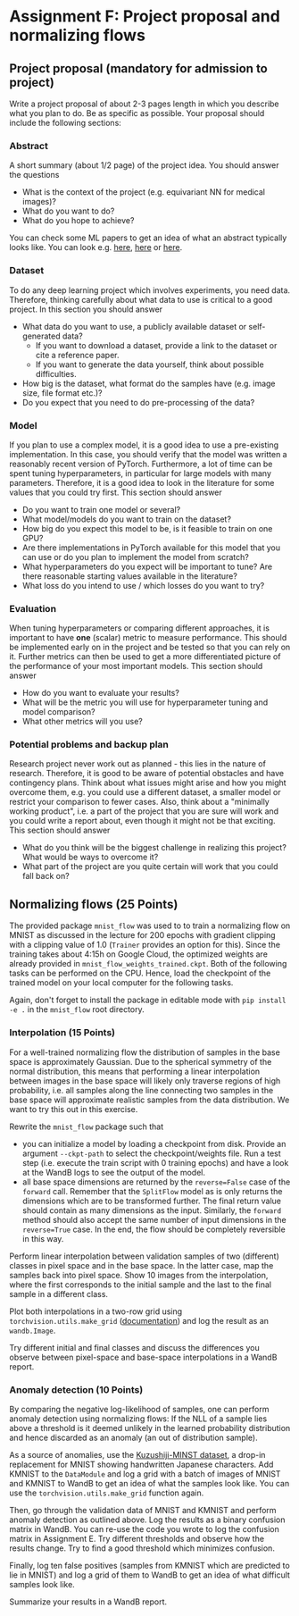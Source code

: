 # Assignment F: Project proposal and normalizing flows

## Project proposal (mandatory for admission to project)

Write a project proposal of about 2-3 pages length in which you describe what you plan to do. Be as specific as possible. Your proposal should include the following sections:

### Abstract
A short summary (about 1/2 page) of the project idea. You should answer the questions
- What is the context of the project (e.g. equivariant NN for medical images)?
- What do you want to do?
- What do you hope to achieve?

You can check some ML papers to get an idea of what an abstract typically looks like. You can look e.g. [here](http://arxiv.org/abs/1412.6572), [here](https://arxiv.org/abs/1801.10130) or [here](http://arxiv.org/abs/2307.07313).

### Dataset
To do any deep learning project which involves experiments, you need data. Therefore, thinking carefully about what data to use is critical to a good project. In this section you should answer
- What data do you want to use, a publicly available dataset or self-generated data?
  - If you want to download a dataset, provide a link to the dataset or cite a reference paper.
  - If you want to generate the data yourself, think about possible difficulties.
- How big is the dataset, what format do the samples have (e.g. image size, file format etc.)?
- Do you expect that you need to do pre-processing of the data?

### Model
If you plan to use a complex model, it is a good idea to use a pre-existing implementation. In this case, you should verify that the model was written a reasonably recent version of PyTorch. Furthermore, a lot of time can be spent tuning hyperparameters, in particular for large models with many parameters. Therefore, it is a good idea to look in the literature for some values that you could try first.
This section should answer
- Do you want to train one model or several?
- What model/models do you want to train on the dataset?
- How big do you expect this model to be, is it feasible to train on one GPU?
- Are there implementations in PyTorch available for this model that you can use or do you plan to implement the model from scratch?
- What hyperparameters do you expect will be important to tune? Are there reasonable starting values available in the literature?
- What loss do you intend to use / which losses do you want to try?

### Evaluation
When tuning hyperparameters or comparing different approaches, it is important to have **one** (scalar) metric to measure performance. This should be implemented early on in the project and be tested so that you can rely on it. Further metrics can then be used to get a more differentiated picture of the performance of your most important models. This section should answer
- How do you want to evaluate your results?
- What will be the metric you will use for hyperparameter tuning and model comparison?
- What other metrics will you use?

### Potential problems and backup plan
Research project never work out as planned - this lies in the nature of research. Therefore, it is good to be aware of potential obstacles and have contingency plans. Think about what issues might arise and how you might overcome them, e.g. you could use a different dataset, a smaller model or restrict your comparison to fewer cases. Also, think about a "minimally working product", i.e. a part of the project that you are sure will work and you could write a report about, even though it might not be that exciting. This section should answer
- What do you think will be the biggest challenge in realizing this project? What would be ways to overcome it?
- What part of the project are you quite certain will work that you could fall back on?

## Normalizing flows (25 Points)

The provided package `mnist_flow` was used to to train a normalizing flow on MNIST as discussed in
the lecture for 200 epochs with gradient clipping with a clipping value of 1.0 (`Trainer` provides
an option for this). Since the training takes about 4:15h on Google Cloud, the optimized weights are
already provided in `mnist_flow_weights_trained.ckpt`. Both of the following tasks can be performed
on the CPU. Hence, load the checkpoint of the trained model on your local computer for the following
tasks.

Again, don't forget to install the package in editable mode with `pip install -e .` in the
`mnist_flow` root directory.

### Interpolation (15 Points)

For a well-trained normalizing flow the distribution of samples in the base space is approximately
Gaussian. Due to the spherical symmetry of the normal distribution, this means that performing
a linear interpolation between images in the base space will likely only traverse regions of high
probability, i.e. all samples along the line connecting two samples in the base space will approximate realistic samples from the data distribution. We want to try this out in this exercise.

Rewrite the `mnist_flow` package such that
- you can initialize a model by loading a checkpoint from disk. Provide an argument `--ckpt-path` to
  select the checkpoint/weights file. Run a test step (i.e. execute the train script with 0 training
  epochs) and have a look at the WandB logs to see the
  output of the model.
- all base space dimensions are returned by the `reverse=False` case of the `forward` call. Remember that the `SplitFlow` model as is only returns the dimensions which are to be transformed further. The final return value should contain as many dimensions as the input. Similarly, the `forward` method should also accept the same number of input dimensions in the `reverse=True` case. In the end, the flow should be completely reversible in this way.

Perform linear interpolation between validation samples of two (different) classes in pixel space and in the base space. In the latter case, map the samples back into pixel space. Show 10 images from the interpolation, where the first corresponds to the initial sample and the last to the final sample in a different class.

Plot both interpolations in a two-row grid using `torchvision.utils.make_grid` ([documentation](https://pytorch.org/vision/0.14/generated/torchvision.utils.make_grid.html)) and log the result as an `wandb.Image`.

Try different initial and final classes and discuss the differences you observe between pixel-space and base-space interpolations in a WandB report.


### Anomaly detection (10 Points)

By comparing the negative log-likelihood of samples, one can perform anomaly detection using normalizing flows: If the NLL of a sample lies above a threshold is it deemed unlikely in the learned probability distribution and hence discarded as an anomaly (an out of distribution sample).

As a source of anomalies, use the [Kuzushiji-MINST dataset](https://pytorch.org/vision/0.14/generated/torchvision.datasets.KMNIST.html), a drop-in replacement for MNIST showing handwritten Japanese characters. Add KMNIST to the `DataModule` and log a grid with a batch of images of MNIST and KMNIST to WandB to get an idea of what the samples look like. You can use the `torchvision.utils.make_grid` function again.

Then, go through the validation data of MNIST and KMNIST and perform anomaly detection as outlined above. Log the results as a binary confusion matrix in WandB. You can re-use the code you wrote to log the confusion matrix in Assignment E. Try different thresholds and observe how the results change. Try to find a good threshold which minimizes confusion.

Finally, log ten false positives (samples from KMNIST which are predicted to lie in MNIST) and log a grid of them to WandB to get an idea of what difficult samples look like.

Summarize your results in a WandB report.
